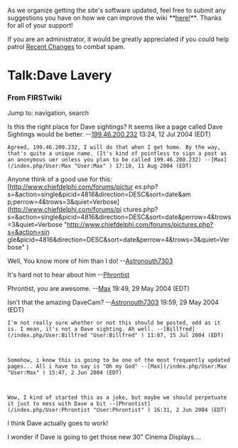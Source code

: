 As we organize getting the site's software updated, feel free to submit any
suggestions you have on how we can improve the wiki
_**_[here!](/index.php/User:Hallry/Suggestions "User:Hallry/Suggestions"
)_**_. Thanks for all of your support!

If you are an administrator, it would be greatly appreciated if you could help
patrol [Recent Changes](/index.php/Special:Recentchanges
"Special:Recentchanges" ) to combat spam.

# Talk:Dave Lavery

### From FIRSTwiki

Jump to: navigation, search

Is this the right place for Dave sightings? It seems like a page called Dave
Sightings would be better.
--[199.46.200.232](/index.php?title=User:199.46.200.232&action=edit
"User:199.46.200.232" ) 13:24, 12 Jul 2004 (EDT)

    Agreed, 199.46.200.232, I will do that when I get home. By the way, that's quite a unique name. (It's kind of pointless to sign a post as an anonymous uer unless you plan to be called 199.46.200.232) --[Max](/index.php/User:Max "User:Max" ) 17:10, 11 Aug 2004 (EDT) 

Anyone think of a good use for this: [http://www.chiefdelphi.com/forums/pictur
es.php?s=&amp;action=single&amp;picid=4816&amp;direction=DESC&amp;sort=date&am
p;perrow=4&amp;trows=3&amp;quiet=Verbose](http://www.chiefdelphi.com/forums/pi
ctures.php?s=&action=single&picid=4816&direction=DESC&sort=date&perrow=4&trows
=3&quiet=Verbose "http://www.chiefdelphi.com/forums/pictures.php?s=&action=sin
gle&picid=4816&direction=DESC&sort=date&perrow=4&trows=3&quiet=Verbose" )

Well, You know more of him than I do!
--[Astronouth7303](/index.php/User:Astronouth7303 "User:Astronouth7303" )

It's hard not to hear about him --[Phrontist](/index.php/User:Phrontist
"User:Phrontist" )

  
Phrontist, you are awesome. --[Max](/index.php/User:Max "User:Max" ) 19:49, 29
May 2004 (EDT)

Isn't that the amazing DaveCam?
--[Astronouth7303](/index.php/User:Astronouth7303 "User:Astronouth7303" )
19:59, 29 May 2004 (EDT)

    I'm not really sure whether or not this should be posted, odd as it is. I mean, it's not a Dave sighting. Ah well. --[Billfred](/index.php/User:Billfred "User:Billfred" ) 11:07, 15 Jul 2004 (EDT) 

  

    Somehow, i know this is going to be one of the most frequently updated pages... All i have to say is "Oh my God" --[Max](/index.php/User:Max "User:Max" ) 15:47, 2 Jun 2004 (EDT) 

    

    Wow, I kind of started this as a joke, but maybe we should perpetuate it just to mess with Dave a bit --[Phrontist](/index.php/User:Phrontist "User:Phrontist" ) 16:31, 2 Jun 2004 (EDT) 

I think Dave actually goes to work!

I wonder if Dave is going to get those new 30" Cinema Displays....


